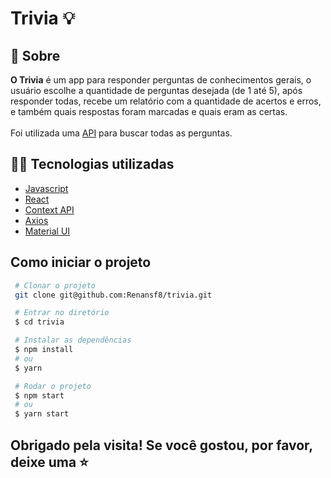<h1>
  Trivia  💡
</h1>

## 📗 Sobre
**O Trivia** é um app para responder perguntas de conhecimentos gerais, o usuário escolhe a quantidade de perguntas desejada (de 1 até 5), após responder todas, recebe um relatório com a quantidade de acertos e erros, e também quais respostas foram marcadas e quais eram as certas.
<br>
<br>
Foi utilizada uma [API](https://opentdb.com/api.php?amount=QUANTIDADE.) para buscar todas as perguntas.

## 🧑‍💻 Tecnologias utilizadas
 - [Javascript](https://developer.mozilla.org/pt-BR/docs/Web/JavaScript)
 - [React](https://pt-br.reactjs.org/docs/getting-started.html)
 - [Context API](https://pt-br.reactjs.org/docs/context.html)
 - [Axios](https://github.com/axios/axios)
 - [Material UI](https://mui.com/pt/)

 ##  Como iniciar o projeto
 ```bash
  # Clonar o projeto
  git clone git@github.com:Renansf8/trivia.git
 ````

 ```bash
  # Entrar no diretório
  $ cd trivia
 ````

 ```bash
  # Instalar as dependências
  $ npm install
  # ou
  $ yarn
 ````

 ```bash
  # Rodar o projeto
  $ npm start
  # ou
  $ yarn start
 ````

 <h2>Obrigado pela visita! Se você gostou, por favor, deixe uma ⭐</h2>
